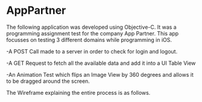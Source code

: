 # AppPartner
The following application was developed using Objective-C. It was a programming assignment test for the company App Partner. This app focusses on testing 3 different domains while programming in iOS. 

-A POST Call made to a server in order to check for login and logout.

-A GET Request to fetch all the available data and add it into a UI Table View

-An Animation Test which flips an Image View by 360 degrees and allows it to be dragged around the screen.

The Wireframe explaining the entire process is as follows.

